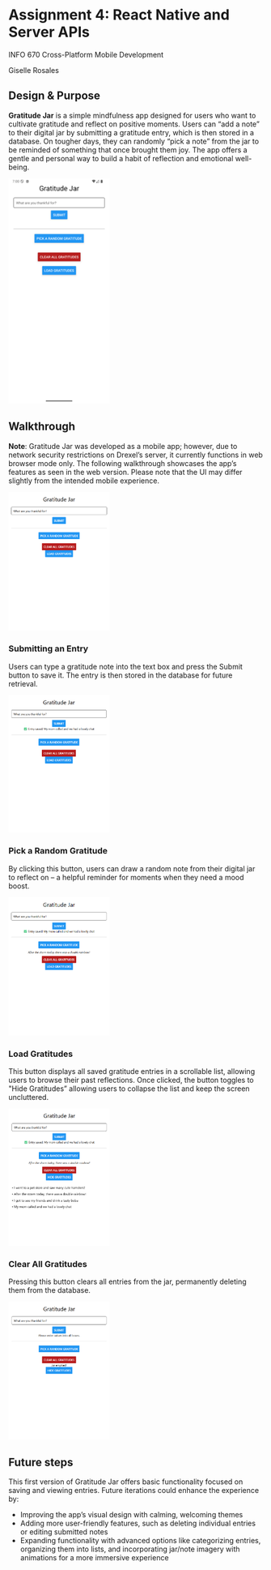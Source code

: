 # Assignment 4: React Native and Server APIs

INFO 670 Cross-Platform Mobile Development

Giselle Rosales

## Design & Purpose

**Gratitude Jar** is a simple mindfulness app designed for users who want to cultivate gratitude and reflect on positive moments. Users can “add a note” to their digital jar by submitting a gratitude entry, which is then stored in a database. On tougher days, they can randomly “pick a note” from the jar to be reminded of something that once brought them joy. The app offers a gentle and personal way to build a habit of reflection and emotional well-being.

<img src="../Assignment_screenshots/GratJar_mobile.png" alt="mobile screen" width="200"/>

## Walkthrough

**Note**: Gratitude Jar was developed as a mobile app; however, due to network security restrictions on Drexel’s server, it currently functions in web browser mode only. The following walkthrough showcases the app’s features as seen in the web version. Please note that the UI may differ slightly from the intended mobile experience.

<img src="../Assignment_screenshots/GratJar_web.png" alt="web browser screen" width="200"/>

### Submitting an Entry

Users can type a gratitude note into the text box and press the Submit button to save it. The entry is then stored in the database for future retrieval.

<img src="../Assignment_screenshots/GratJar_entrySubmit.png" alt="entry submitted" width="200"/>

### Pick a Random Gratitude

By clicking this button, users can draw a random note from their digital jar to reflect on – a helpful reminder for moments when they need a mood boost.

<img src="../Assignment_screenshots/GratJar_randomEntry.png" alt="random entry picked and displayed" width="200"/>

### Load Gratitudes

This button displays all saved gratitude entries in a scrollable list, allowing users to browse their past reflections. Once clicked, the button toggles to "Hide Gratitudes” allowing users to collapse the list and keep the screen uncluttered.

<img src="../Assignment_screenshots/GratJar_showAllEntries.png" alt="all entries shown" width="200"/>

### Clear All Gratitudes

Pressing this button clears all entries from the jar, permanently deleting them from the database.

<img src="../Assignment_screenshots/GratJar_clear.png" alt="all entries clear" width="200"/>

## Future steps

This first version of Gratitude Jar offers basic functionality focused on saving and viewing entries. Future iterations could enhance the experience by:
- Improving the app’s visual design with calming, welcoming themes
- Adding more user-friendly features, such as deleting individual entries or editing submitted notes
- Expanding functionality with advanced options like categorizing entries, organizing them into lists, and incorporating jar/note imagery with animations for a more immersive experience
